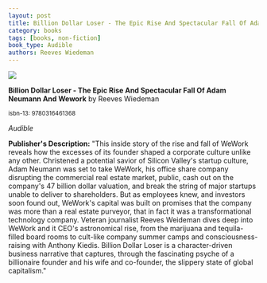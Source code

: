 ```yaml
---
layout: post
title: Billion Dollar Loser - The Epic Rise And Spectacular Fall Of Adam Neumann And Wework
category: books
tags: [books, non-fiction]
book_type: Audible
authors: Reeves Wiedeman
---
```


<img src="http://books.google.com/books/content?id=5P2kzQEACAAJ&printsec=frontcover&img=1&zoom=1&source=gbs_api"/>

**Billion Dollar Loser - The Epic Rise And Spectacular Fall Of Adam Neumann And Wework** by Reeves Wiedeman

<sup>isbn-13: 9780316461368</sup>

*Audible*

**Publisher's Description:**
"This inside story of the rise and fall of WeWork reveals how the excesses
of its founder shaped a corporate culture unlike any other. Christened a
potential savior of Silicon Valley's startup culture, Adam Neumann was set
to take WeWork, his office share company disrupting the commercial real
estate market, public, cash out on the company's 47 billion dollar
valuation, and break the string of major startups unable to deliver to
shareholders. But as employees knew, and investors soon found out, WeWork's
capital was built on promises that the company was more than a real estate
purveyor, that in fact it was a transformational technology company.
Veteran journalist Reeves Weideman dives deep into WeWork and it CEO's
astronomical rise, from the marijuana and tequila-filled board rooms to
cult-like company summer camps and consciousness-raising with Anthony
Kiedis. Billion Dollar Loser is a character-driven business narrative that
captures, through the fascinating psyche of a billionaire founder and his
wife and co-founder, the slippery state of global capitalism."